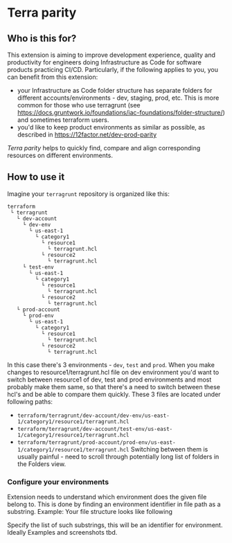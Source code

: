 # Terra parity

## Who is this for?

This extension is aiming to improve development experience, quality and productivity for engineers doing Infrastructure as Code for software products practicing CI/CD. Particularly, if the following applies to you, you can benefit from this extension:
- your Infrastructure as Code folder structure has separate folders for different accounts/environments - dev, staging, prod, etc. This is more common for those who use terragrunt (see https://docs.gruntwork.io/foundations/iac-foundations/folder-structure/) and sometimes terraform users.
- you'd like to keep product environments as similar as possible, as described in https://12factor.net/dev-prod-parity

*Terra parity* helps to quickly find, compare and align corresponding resources on different environments.

## How to use it

Imagine your `terragrunt` repository is organized like this:
```
terraform
 └ terragrunt
   └ dev-account
     └ dev-env
       └ us-east-1
         └ category1
           └ resource1
             └ terragrunt.hcl
           └ resource2
             └ terragrunt.hcl
     └ test-env
       └ us-east-1
         └ category1
           └ resource1
             └ terragrunt.hcl
           └ resource2
             └ terragrunt.hcl
   └ prod-account
     └ prod-env
       └ us-east-1
         └ category1
           └ resource1
             └ terragrunt.hcl
           └ resource2
             └ terragrunt.hcl
```

In this case there's 3 environments - `dev`, `test` and `prod`. When you make changes to resource1/terragrunt.hcl file on dev environment you'd want to switch between resource1 of dev, test and prod environments and most probably make them same, so that there's a need to switch between these hcl's and be able to compare them quickly.
These 3 files are located under following paths:
- `terraform/terragrunt/dev-account/dev-env/us-east-1/category1/resource1/terragrunt.hcl`
- `terraform/terragrunt/dev-account/test-env/us-east-1/category1/resource1/terragrunt.hcl`
- `terraform/terragrunt/prod-account/prod-env/us-east-1/category1/resource1/terragrunt.hcl`
Switching between them is usually painful - need to scroll through potentially long list of folders in the Folders view.

### Configure your environments
Extension needs to understand which environment does the given file belong to. This is done by finding an environment identifier in file path as a substring. Example:
Your file structure looks like following



Specify the list of such substrings, this will be an identifier for environment. Ideally 
Examples and screenshots tbd.
